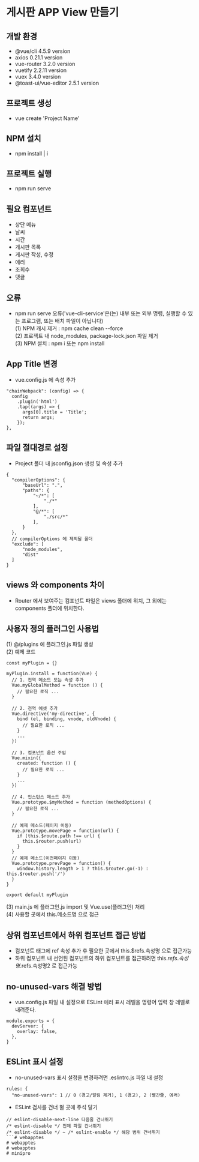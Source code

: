 # 게시판 APP View 만들기

## 개발 환경
- @vue/cli 4.5.9 version
- axios 0.21.1 version
- vue-router 3.2.0 version
- vuetify 2.2.11 version
- vuex 3.4.0 version
- @toast-ui/vue-editor 2.5.1 version

## 프로젝트 생성
- vue create 'Project Name'

## NPM 설치
- npm install | i

## 프로젝트 실행
- npm run serve

## 필요 컴포넌트
- 상단 메뉴
- 날씨
- 시간
- 게시판 목록
- 게시판 작성, 수정
- 에러
- 조회수
- 댓글

## 오류
- npm run serve 오류('vue-cli-service'은(는) 내부 또는 외부 명령, 실행할 수 있는 프로그램, 또는 배치 파일이 아닙니다)  
  (1) NPM 캐시 제거 : npm cache clean --force  
  (2) 프로젝트 내 node_modules, package-lock.json 파일 제거  
  (3) NPM 설치 : npm i 또는 npm install  

## App Title 변경
- vue.config.js 에 속성 추가
```
"chainWebpack": (config) => {
  config
    .plugin('html')
    .tap((args) => {
      args[0].title = 'Title';
      return args;
    });
},
```

## 파일 절대경로 설정
- Project 폴더 내 jsconfig.json 생성 및 속성 추가
```
{
  "compilerOptions": {
      "baseUrl": ".",
      "paths": {
          "~/*": [
              "./*"
          ],
          "@/*": [
              "./src/*"
          ],
      }
  },
  // compilerOptions 에 제외될 폴더
  "exclude": [
      "node_modules",
      "dist"
  ]
}
```

## views 와 components 차이
- Router 에서 보여주는 컴포넌트 파일은 views 폴더에 위치, 그 외에는 components 폴더에 위치한다.

## 사용자 정의 플러그인 사용법
(1) @/plugins 에 플러그인.js 파일 생성  
(2) 예제 코드
```
const myPlugin = {}

myPlugin.install = function(Vue) {
  // 1. 전역 메소드 또는 속성 추가
  Vue.myGlobalMethod = function () {
    // 필요한 로직 ...
  }

  // 2. 전역 에셋 추가
  Vue.directive('my-directive', {
    bind (el, binding, vnode, oldVnode) {
      // 필요한 로직 ...
    }
    ...
  })

  // 3. 컴포넌트 옵션 주입
  Vue.mixin({
    created: function () {
      // 필요한 로직 ...
    }
    ...
  })

  // 4. 인스턴스 메소드 추가
  Vue.prototype.$myMethod = function (methodOptions) {
    // 필요한 로직 ...
  }

  // 예제 메소드(페이지 이동)
  Vue.prototype.movePage = function(url) {
    if (this.$route.path !== url) {
      this.$router.push(url)
    }
  }
  // 예제 메소드(이전페이지 이동)
  Vue.prototype.prevPage = function() {
    window.history.length > 1 ? this.$router.go(-1) : this.$router.push('/')
  }
}

export default myPlugin
```
(3) main.js 에 플러그인.js import 및 Vue.use(플러그인) 처리  
(4) 사용할 곳에서 this.메소드명 으로 접근

## 상위 컴포넌트에서 하위 컴포넌트 접근 방법
- 컴포넌트 태그에 ref 속성 추가 후 필요한 곳에서 this.$refs.속성명 으로 접근가능
- 하위 컴포넌트 내 선언된 컴포넌트의 하위 컴포넌트를 접근하려면 this.$refs.속성명.$refs.속성명2 로 접근가능

## no-unused-vars 해결 방법
- vue.config.js 파일 내 설정으로 ESLint 에러 표시 레벨을 명령어 입력 창 레벨로 내려준다.
```
module.exports = {
  devServer: {
    overlay: false,
  },
}
```

## ESLint 표시 설정
- no-unused-vars 표시 설정을 변경하려면 .eslintrc.js 파일 내 설정
```
rules: {
  "no-unused-vars": 1 // 0 (경고/알림 제거), 1 (경고), 2 (빨간줄, 에러)
```
- ESLint 검사를 건너 뛸 곳에 주석 달기
```
// eslint-disable-next-line 다음줄 건너뛰기
/* eslint-disable */ 전체 파일 건너뛰기
/* eslint-disable */ ~ /* eslint-enable */ 해당 범위 건너뛰기
```# webapptes
# webapptes
# webapptes
# minipro
